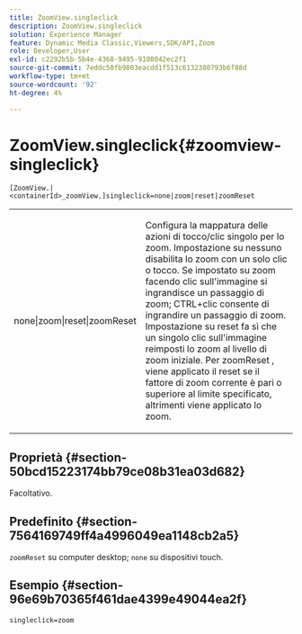 ```yaml
---
title: ZoomView.singleclick
description: ZoomView.singleclick
solution: Experience Manager
feature: Dynamic Media Classic,Viewers,SDK/API,Zoom
role: Developer,User
exl-id: c2292b5b-5b4e-4368-9495-9108042ec2f1
source-git-commit: 7eddc50fb9803eacdd1f513c6132380793b6f88d
workflow-type: tm+mt
source-wordcount: '92'
ht-degree: 4%

---
```


# ZoomView.singleclick{#zoomview-singleclick}

`[ZoomView.|<containerId>_zoomView.]singleclick=none|zoom|reset|zoomReset`

<table id="table_82C9252157DB41B5B98505855975D2F5"> 
 <tbody> 
  <tr> 
   <td colname="col1"> <p> <span class="codeph"> none|zoom|reset|zoomReset </span> </p> </td> 
   <td colname="col2"> <p> Configura la mappatura delle azioni di tocco/clic singolo per lo zoom. Impostazione su <span class="codeph"> nessuno </span> disabilita lo zoom con un solo clic o tocco. Se impostato su <span class="codeph"> zoom </span> facendo clic sull'immagine si ingrandisce un passaggio di zoom; CTRL+clic consente di ingrandire un passaggio di zoom. Impostazione su <span class="codeph"> reset </span> fa sì che un singolo clic sull'immagine reimposti lo zoom al livello di zoom iniziale. Per <span class="codeph"> zoomReset </span>, viene applicato il reset se il fattore di zoom corrente è pari o superiore al limite specificato, altrimenti viene applicato lo zoom. </p> </td> 
  </tr> 
 </tbody> 
</table>

## Proprietà {#section-50bcd15223174bb79ce08b31ea03d682}

Facoltativo.

## Predefinito {#section-7564169749ff4a4996049ea1148cb2a5}

`zoomReset` su computer desktop; `none` su dispositivi touch.

## Esempio {#section-96e69b70365f461dae4399e49044ea2f}

`singleclick=zoom`
